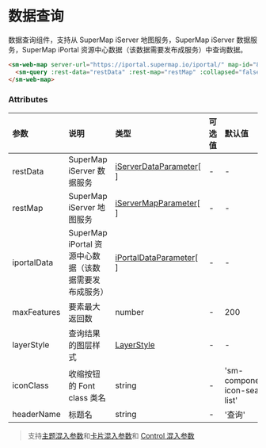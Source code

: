 # 数据查询

数据查询组件，支持从 SuperMap iServer 地图服务，SuperMap iServer 数据服务，SuperMap iPortal 资源中心数据（该数据需要发布成服务）中查询数据。

<sm-iframe src="https://iclient.supermap.io/examples/component/components_query_vue.html"></sm-iframe>

```html
<sm-web-map server-url="https://iportal.supermap.io/iportal/" map-id="801571284">
  <sm-query :rest-data="restData" :rest-map="restMap" :collapsed="false"></sm-query>
</sm-web-map>
```

### Attributes

| 参数        | 说明                                                  | 类型                                                                                 | 可选值 | 默认值                           |
| :---------- | :---------------------------------------------------- | :----------------------------------------------------------------------------------- | :----- | :------------------------------- |
| restData    | SuperMap iServer 数据服务                     | [iServerDataParameter](/zh/api/common-types/common-types.md#iserverdataparameter)[ ] | -      | -                                |
| restMap     | SuperMap iServer 地图服务                     | [iServerMapParameter](/zh/api/common-types/common-types.md#iservermapparameter)[ ]   | -      | -                                |
| iportalData | SuperMap iPortal 资源中心数据（该数据需要发布成服务） | [iPortalDataParameter](/zh/api/common-types/common-types.md#iportaldataparameter)[ ] | -      | -                                |
| maxFeatures | 要素最大返回数                                        | number                                                                               | -      | 200                               |
| layerStyle  | 查询结果的图层样式                                    | [LayerStyle](/zh/api/common-types/common-types.md#layerstyle)                        | -      | -                                |
| iconClass   | 收缩按钮的 Font class 类名                            | string                                                                               | -      | 'sm-components-icon-search-list' |
| headerName  | 标题名                                                | string                                                                               | -      | '查询'                           |

> 支持[主题混入参数](/zh/api/mixin/mixin.md#theme)和[卡片混入参数](/zh/api/mixin/mixin.md#collapsedcard)和 [Control 混入参数](/zh/api/mixin/mixin.md#control)
